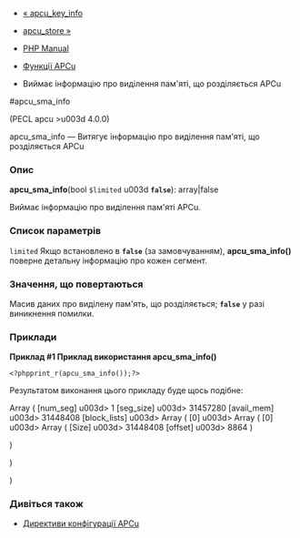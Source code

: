 - [« apcu_key_info](function.apcu-key-info.md)
- [apcu_store »](function.apcu-store.md)

- [PHP Manual](index.md)
- [Функції APCu](ref.apcu.md)
- Виймає інформацію про виділення пам'яті, що розділяється APCu

#apcu_sma_info

(PECL apcu \>u003d 4.0.0)

apcu_sma_info — Витягує інформацію про виділення пам'яті, що розділяється APCu

### Опис

**apcu_sma_info**(bool `$limited` u003d **`false`**): array\|false

Виймає інформацію про виділення пам'яті APCu.

### Список параметрів

`limited`
Якщо встановлено в **`false`** (за замовчуванням), **apcu_sma_info()** поверне
детальну інформацію про кожен сегмент.

### Значення, що повертаються

Масив даних про виділену пам'ять, що розділяється; **`false`** у разі
виникнення помилки.

### Приклади

**Приклад #1 Приклад використання **apcu_sma_info()****

` <?phpprint_r(apcu_sma_info());?> `

Результатом виконання цього прикладу буде щось подібне:

Array
(
[num_seg] u003d> 1
[seg_size] u003d> 31457280
[avail_mem] u003d> 31448408
[block_lists] u003d> Array
(
[0] u003d> Array
(
[0] u003d> Array
(
[Size] u003d> 31448408
[offset] u003d> 8864
)

)

)

)

### Дивіться також
 - [Директиви конфігурації APCu](apcu.configuration.md)

